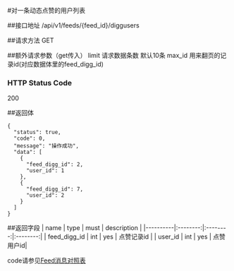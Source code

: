 #对一条动态点赞的用户列表

##接口地址
/api/v1/feeds/{feed_id}/diggusers

##请求方法
GET

##额外请求参数（get传入）
limit 请求数据条数  默认10条
max_id 用来翻页的记录id(对应数据体里的feed_digg_id)

### HTTP Status Code

200

##返回体
```json5
{
  "status": true,
  "code": 0,
  "message": "操作成功",
  "data": [
    {
      "feed_digg_id": 2,
      "user_id": 1
    },
    {
      "feed_digg_id": 7,
      "user_id": 2
    }
  ]
}
```

##返回字段
| name     | type     | must     | description |
|----------|:--------:|:--------:|:--------:|
| feed_digg_id  | int      | yes      | 点赞记录id |
| user_id | int	  | yes		 | 点赞用户id|

code请参见[Feed消息对照表](Feed消息对照表.md)